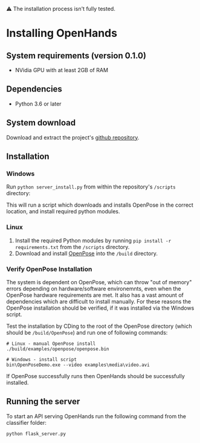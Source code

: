 



:warning: The installation process isn't fully tested.


# Installing OpenHands 

## System requirements (version 0.1.0)
-   NVidia GPU with at least 2GB of RAM

## Dependencies 
- Python 3.6 or later
## System download 
Download and extract the project's [github repository](https://github.com/PaulTreanor/openhands).

## Installation 

### Windows
Run `python server_install.py` from within the repository's `/scripts` directory:

This will run a script which downloads and installs OpenPose in the correct location, and install required python modules.

### Linux 

1. Install the required Python modules by running `pip install -r requirements.txt` from the `/scripts` directory.
3. Download and install [OpenPose](https://github.com/CMU-Perceptual-Computing-Lab/openpose/blob/master/doc/installation/0_index.md) into the `/build` directory. 




### Verify OpenPose Installation
The system is dependent on OpenPose, which can throw "out of memory" errors depending on hardware/software environemnts, even when the OpenPose hardware requirements are met. It also has a vast amount of dependencies which are difficult to install manually. For these reasons the OpenPose installation should be verified, if it was installed via the Windows script. 

Test the installation by CDing to the root of the OpenPose directory (which should be `/build/OpenPose`) and run one of following commands:
```
# Linux - manual OpenPose install
./build/examples/openpose/openpose.bin
```

```
# Windows - install script
bin\OpenPoseDemo.exe --video examples\media\video.avi
```
If OpenPose successfully runs then OpenHands should be successfully installed. 

## Running the server 
To start an API serving OpenHands run the following command from the classifier folder:

```
python flask_server.py
```